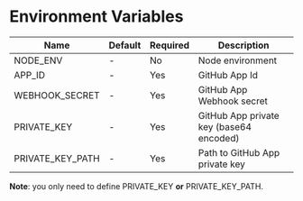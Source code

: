 # Environment Variables

| Name             | Default | Required | Description                             |
| ---------------- | ------- | -------- | --------------------------------------- |
| NODE_ENV         | -       | No       | Node environment                        |
| APP_ID           | -       | Yes      | GitHub App Id                           |
| WEBHOOK_SECRET   | -       | Yes      | GitHub App Webhook secret               |
| PRIVATE_KEY      | -       | Yes      | GitHub App private key (base64 encoded) |
| PRIVATE_KEY_PATH | -       | Yes      | Path to GitHub App private key          |

**Note**: you only need to define PRIVATE_KEY **or** PRIVATE_KEY_PATH.

